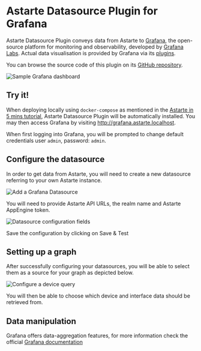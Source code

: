 <!--
Copyright 2018-2023 SECO Mind Srl

SPDX-License-Identifier: Apache-2.0
-->

# Astarte Datasource Plugin for Grafana

Astarte Datasource Plugin conveys data from Astarte to
[Grafana](https://github.com/grafana/grafana), the open-source platform for
monitoring and observability, developed by [Grafana Labs](https://grafana.com/).
Actual data visualisation is provided by Grafana via its
[plugins](https://grafana.com/grafana/plugins/?type=panel).

You can browse the source code of this plugin on its
[GitHub repository](https://github.com/astarte-platform/grafana-astarte-datasource).

![Sample Grafana dashboard](assets/astarte-grafana-dashboard-overview.png)

## Try it!

When deploying locally using `docker-compose` as mentioned in the
[Astarte in 5 mins
tutorial](https://docs.astarte-platform.org/astarte/1.1/010-astarte_in_5_minutes.html#install-astarte),
Astarte Datasource Plugin will be automatically installed. You may then access Grafana
by visiting http://grafana.astarte.localhost.

When first logging into Grafana, you will be prompted to change default
credentials user `admin`, password: `admin`.

## Configure the datasource

In order to get data from Astarte, you will need to create a new datasource
referring to your own Astarte instance.

![Add a Grafana Datasource](assets/astarte-grafana-add-datasource.png)

You will need to provide Astarte API URLs, the realm name and Astarte AppEngine token.

![Datasource configuration fields](assets/astarte-grafana-datasource-fields.png)

Save the configuration by clicking on Save & Test

## Setting up a graph

After successfully configuring your datasources, you will be able to select
them as a source for your graph as depicted below.

![Configure a device query](assets/astarte-grafana-device-query.png)

You will then be able to choose which device and interface data should be retrieved from.

## Data manipulation

Grafana offers data-aggregation features, for more information check the official
[Grafana documentation](https://grafana.com/docs/grafana/latest/panels/transformations)

